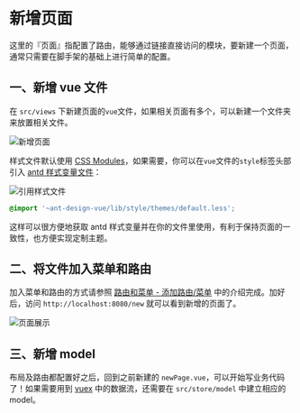 # 新增页面

这里的『页面』指配置了路由，能够通过链接直接访问的模块，要新建一个页面，通常只需要在脚手架的基础上进行简单的配置。

## 一、新增 vue 文件

在 `src/views` 下新建页面的`vue`文件，如果相关页面有多个，可以新建一个文件夹来放置相关文件。

![新增页面](/assets/new_page1.png)



样式文件默认使用 [CSS Modules](http://www.ruanyifeng.com/blog/2016/06/css_modules.html)，如果需要，你可以在`vue`文件的`style`标签头部引入 [antd 样式变量文件](https://github.com/vueComponent/ant-design-vue/blob/master/components/style/themes/default.less)：

![引用样式文件](/assets/new_page2.png)

```css
@import '~ant-design-vue/lib/style/themes/default.less';
```

这样可以很方便地获取 antd 样式变量并在你的文件里使用，有利于保持页面的一致性，也方便实现定制主题。

## 二、将文件加入菜单和路由

加入菜单和路由的方式请参照 [路由和菜单 - 添加路由/菜单](https://pro.loacg.com/docs/router-and-nav) 中的介绍完成。加好后，访问 `http://localhost:8080/new` 就可以看到新增的页面了。

![页面展示](/assets/new_page3.png)



## 三、新增 model

布局及路由都配置好之后，回到之前新建的 `newPage.vue`，可以开始写业务代码了！如果需要用到 [vuex](https://vuex.vuejs.org/zh/) 中的数据流，还需要在 `src/store/model`  中建立相应的 model。
